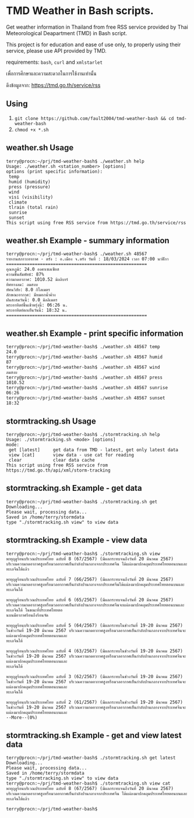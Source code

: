 # TMD Weather in Bash scripts.
Get weather information in Thailand from free RSS service provided by Thai Meteorological Deapartment (TMD) in Bash script.

This project is for education and ease of use only, to properly using their service, please use API provided by TMD.

requirements: ``bash``, ``curl`` and ``xmlstarlet``

เพื่อการศึกษาและความสะดวกในการใช้งานเท่านั้น

ดึงข้อมูลจาก: https://tmd.go.th/service/rss

## Using

1. ``git clone https://github.com/fault2004/tmd-weather-bash && cd tmd-weather-bash``
2. ``chmod +x *.sh``

## weather.sh Usage
```
terry@procn:~/prj/tmd-weather-bash$ ./weather.sh help
Usage: ./weather.sh <station_number> [options]
options (print specific information): 
 temp
 humid (humidity)
 press (pressure)
 wind
 visi (visibility)
 climate
 tlrain (total rain)
 sunrise
 sunset
This script using free RSS service from https://tmd.go.th/service/rss
```

## weather.sh Example - summary information
```
terry@procn:~/prj/tmd-weather-bash$ ./weather.sh 48567
รายงานสภาวะอากาศ - ตรัง : อ.เมือง จ.ตรัง วันที่ : 18/03/2024 เวลา 07:00 นาฬิกา
======================================================
อุณหภูมิ: 24.0 องศาเซลเซียส
ความชื้นสัมพัทธ์: 87%
ความกดอากาศ: 1010.52 มิลลิบาร์
ทิศทางลม: ลมสงบ
ทัศนวิสัย: 8.0 กิโลเมตร
ลักษณะอากาศ: มีหมอกน้ำค้าง
ฝนสะสมวันนี้: 0.0 มิลลิเมตร
พระอาทิตย์ขึ้นเช้าพรุ่งนี้: 06:26 น.
พระอาทิตย์ตกเย็นวันนี้: 18:32 น.
======================================================
```

## weather.sh Example - print specific information
```
terry@procn:~/prj/tmd-weather-bash$ ./weather.sh 48567 temp
24.0
terry@procn:~/prj/tmd-weather-bash$ ./weather.sh 48567 humid
87
terry@procn:~/prj/tmd-weather-bash$ ./weather.sh 48567 wind
ลมสงบ
terry@procn:~/prj/tmd-weather-bash$ ./weather.sh 48567 press
1010.52
terry@procn:~/prj/tmd-weather-bash$ ./weather.sh 48567 sunrise
06:26
terry@procn:~/prj/tmd-weather-bash$ ./weather.sh 48567 sunset
18:32
```

## stormtracking.sh Usage
```
terry@procn:~/prj/tmd-weather-bash$ ./stormtracking.sh help
Usage: ./stormtracking.sh <mode> [options]
mode:
 get [latest]     get data from TMD - latest, get only latest data
 view [cat]       view data - use cat for reading
 clear            clear data cache
This script using free RSS service from https://tmd.go.th/api/xml/storm-tracking
```

## stormtracking.sh Example - get data
```
terry@procn:~/prj/tmd-weather-bash$ ./stormtracking.sh get
Downloading...
Please wait, processing data...
Saved in /home/terry/stormdata
type "./stormtracking.sh view" to view data
```

## stormtracking.sh Example - view data
```
terry@procn:~/prj/tmd-weather-bash$ ./stormtracking.sh view
พายุฤดูร้อนบริเวณประเทศไทย ฉบับที่ 8 (67/2567) (มีผลกระทบจนถึงวันที่ 20 มีนาคม 2567)
บริเวณความกดอากาศสูงหรือมวลอากาศเย็นกำลังปานกลางจากประเทศจีน ได้แผ่ลงมาปกคลุมประเทศไทยตอนบนและทะเลจีนใต้แล้ว 

พายุฤดูร้อนบริเวณประเทศไทย ฉบับที่ 7 (66/2567) (มีผลกระทบจนถึงวันที่ 20 มีนาคม 2567)
บริเวณความกดอากาศสูงหรือมวลอากาศเย็นกำลังปานกลางจากประเทศจีนได้แผ่ลงมาปกคลุมประเทศไทยตอนบนและทะเลจีนใต้ 

พายุฤดูร้อนบริเวณประเทศไทย ฉบับที่ 6 (65/2567) (มีผลกระทบจนถึงวันที่ 20 มีนาคม 2567)
บริเวณความกดอากาศสูงหรือมวลอากาศเย็นกำลังปานกลางจากประเทศจีนจะแผ่ลงมาปกคลุมประเทศไทยตอนบนและทะเลจีนใต้ ในขณะที่ประเทศไทยตอ
นบนมีอากาศร้อนถึงร้อนจัด

พายุฤดูร้อนบริเวณประเทศไทย ฉบับที่ 5 (64/2567) (มีผลกระทบในช่วงวันที่ 19-20 มีนาคม 2567)
ในช่วงวันที่ 19-20 มีนาคม 2567 บริเวณความกดอากาศสูงหรือมวลอากาศเย็นกำลังปานกลางจากประเทศจีนจะแผ่ลงมาปกคลุมประเทศไทยตอนบนและ
ทะเลจีนใต้ 

พายุฤดูร้อนบริเวณประเทศไทย ฉบับที่ 4 (63/2567) (มีผลกระทบในช่วงวันที่ 19-20 มีนาคม 2567)
ในช่วงวันที่ 19-20 มีนาคม 2567 บริเวณความกดอากาศสูงหรือมวลอากาศเย็นกำลังปานกลางจากประเทศจีนจะแผ่ลงมาปกคลุมประเทศไทยตอนบนและ
ทะเลจีนใต้ 

พายุฤดูร้อนบริเวณประเทศไทย ฉบับที่ 3 (62/2567) (มีผลกระทบในช่วงวันที่ 19-20 มีนาคม 2567)
ในช่วงวันที่ 19-20 มีนาคม 2567 บริเวณความกดอากาศสูงหรือมวลอากาศเย็นกำลังปานกลางจากประเทศจีนจะแผ่ลงมาปกคลุมประเทศไทยตอนบนและ
ทะเลจีนใต้ 

พายุฤดูร้อนบริเวณประเทศไทย ฉบับที่ 2 (61/2567) (มีผลกระทบในช่วงวันที่ 19-20 มีนาคม 2567)
ในช่วงวันที่ 19-20 มีนาคม 2567 บริเวณความกดอากาศสูงหรือมวลอากาศเย็นกำลังปานกลางจากประเทศจีนจะแผ่ลงมาปกคลุมประเทศไทยตอนบนและ
--More--(0%)
```

## stormtracking.sh Example - get and view latest data
```
terry@procn:~/prj/tmd-weather-bash$ ./stormtracking.sh get latest
Downloading...
Please wait, processing data...
Saved in /home/terry/stormdata
type "./stormtracking.sh view" to view data
terry@procn:~/prj/tmd-weather-bash$ ./stormtracking.sh view cat
พายุฤดูร้อนบริเวณประเทศไทย ฉบับที่ 8 (67/2567) (มีผลกระทบจนถึงวันที่ 20 มีนาคม 2567)
บริเวณความกดอากาศสูงหรือมวลอากาศเย็นกำลังปานกลางจากประเทศจีน ได้แผ่ลงมาปกคลุมประเทศไทยตอนบนและทะเลจีนใต้แล้ว

terry@procn:~/prj/tmd-weather-bash$ 
```
